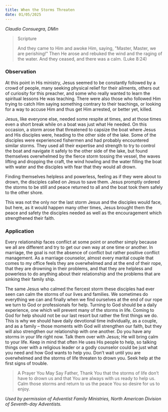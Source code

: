 ```yaml
---
title: When the Storms Threaten
date: 01/05/2025
---
```


_Claudio Consuegra, DMin_

> <p>Scripture</p>
> And they came to Him and awoke Him, saying, "Master, Master, we are perishing!" Then He arose and rebuked the wind and the raging of the water. And they ceased, and there was a calm. (Luke 8:24)

### Observation

At this point in His ministry, Jesus seemed to be constantly followed by a crowd of people, many seeking physical relief for their ailments, others out of curiosity for this preacher, and some who really wanted to learn the spiritual lessons He was teaching. There were also those who followed Him trying to catch Him saying something contrary to their teachings, or looking for a way to accuse Him and thus get Him arrested, or better yet, killed.

Jesus, like everyone else, needed some respite at times, and at those times even a short break while on a boat was just what He needed. On this occasion, a storm arose that threatened to capsize the boat where Jesus and His disciples were, heading to the other side of the lake. Some of the disciples were experienced fishermen and had probably encountered similar storms. They used all their expertise and strength to try to control the boat and navigate it safely to the other side of the lake, but found themselves overwhelmed by the fierce storm tossing the vessel, the waves lifting and dropping the craft, the wind howling and the water filling the boat with water and the disciples with fear that they would all drown.

Finding themselves helpless and powerless, feeling as if they were about to drown, the disciples called on Jesus to save them. Jesus promptly ordered the storms to be still and peace returned to all and the boat took them safely to the other shore.

This was not the only nor the last storm Jesus and the disciples would face, but here, as it would happen many other times, Jesus brought them the peace and safety the disciples needed as well as the encouragement which strengthened their faith.

### Application

Every relationship faces conflict at some point or another simply because we all are different and try to get our own way at one time or another. In marriage, the goal is not the absence of conflict but rather positive conflict management. As a marriage counselor, almost every marital couple that comes to my office feels they are overwhelmed and at the end of their rope, that they are drowning in their problems, and that they are helpless and powerless to do anything about their relationship and the problems that are sinking their family ship.

The same Jesus who calmed the fiercest storm these disciples had ever seen can calm the storms of our lives and families. We sometimes do everything we can and finally when we find ourselves at the end of our rope we turn to God or professionals for help. Turning to God should be a daily experience, one which will prevent many of the storms in life. Coming to God for help should not be our last resort but rather the first things we do. This is why we should have daily devotional time individually, as a couple, and as a family – those moments with God will strengthen our faith, but they will also strengthen our relationship with one another. Do you have any storms in your life right now. Talk them over with Jesus; He will bring calm to your life. Keep in mind that often He uses His people to help, so talking things over with a religious leader or a godly counselor could be just what you need and how God wants to help you. Don’t wait until you are overwhelmed and the storms of life threaten to drown you. Seek help at the first signs of trouble.

> <callout>A Prayer You May Say</callout>
> Father, Thank You that the storms of life don’t have to drown us and that You are always with us ready to help us. Calm those storms and return to us the peace You so desire for us to enjoy.

_Used by permission of Adventist Family Ministries, North American Division of Seventh-day Adventists._